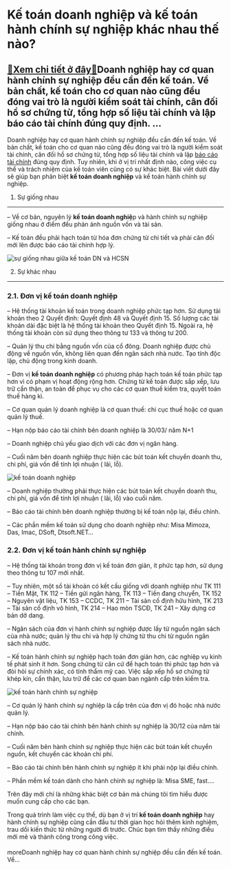 Kế toán doanh nghiệp và kế toán hành chính sự nghiệp khác nhau thế nào?
=======================================================================

[:gift:Xem chi tiết ở đây:gift:](https://hddtvn.com/ke-toan-doanh-nghiep-va-ke-toan-hanh-chinh-su-nghiep-khac-nhau-the-nao/)Doanh nghiệp hay cơ quan hành chính sự nghiệp đều cần đến kế toán. Về bản chất, kế toán cho cơ quan nào cũng đều đóng vai trò là người kiểm soát tài chính, cân đối hồ sơ chứng từ, tổng hợp số liệu tài chính và lập báo cáo tài chính đúng quy định. …
--------------------------------------------------------------------------------------------------------------------------------------------------------------------------------------------------------------------------------------------------------

Doanh nghiệp hay cơ quan hành chính sự nghiệp đều cần đến kế toán. Về bản chất, kế toán cho cơ quan nào cũng đều đóng vai trò là người kiểm soát tài chính, cân đối hồ sơ chứng từ, tổng hợp số liệu tài chính và lập [báo cáo tài chính](#) đúng quy định. Tuy nhiên, khi ở vị trí nhất định nào, công việc cụ thể và trách nhiệm của kế toán viên cũng có sự khác biệt. Bài viết dưới đây sẽ giúp bạn phân biệt **kế toán doanh nghiệp** và kế toán hành chính sự nghiệp.


1. Sự giống nhau
----------------


– Về cơ bản, nguyên lý **kế toán doanh nghiệ**p và hành chính sự nghiệp giống nhau ở điểm đều phản ánh nguồn vốn và tài sản.


– Kế toán đều phải hạch toán từ hóa đơn chứng từ chi tiết và phải cân đối mới lên được báo cáo tài chính hợp lý.


![sự giống nhau giữa kế toán DN và HCSN](https://hddtvn.com/wp-content/uploads/2021/01/kế-toán-doannh-nghiệp.png)


2. Sự khác nhau
---------------


### 2.1. Đơn vị kế toán doanh nghiệp


– Hệ thống tài khoản kế toán trong doanh nghiệp phức tạp hơn. Sử dụng tài khoản theo 2 Quyết định: Quyết định 48 và Quyết định 15. Số lượng các tài khoản dài đặc biệt là hệ thống tài khoản theo Quyết định 15. Ngoài ra, hệ thống tài khoản còn sử dụng theo thông tư 133 và thông tư 200.


– Quản lý thu chi bằng nguồn vốn của cổ đông. Doanh nghiệp được chủ động về nguồn vốn, không liên quan đến ngân sách nhà nước. Tạo tính độc lập, chủ động trong kinh doanh.


– Đơn vị **kế toán doanh nghiệp** có phương pháp hạch toán kế toán phức tạp hơn vì có phạm vị hoạt động rộng hơn. Chứng từ kế toán được sắp xếp, lưu trữ cẩn thận, an toàn để phục vụ cho các cơ quan thuế kiểm tra, quyết toán thuế hàng kì.


– Cơ quan quản lý doanh nghiệp là cơ quan thuế: chi cục thuế hoặc cơ quan quản lý thuế.


– Hạn nộp báo cáo tài chính bên doanh nghiệp là 30/03/ năm N+1


– Doanh nghiệp chủ yếu giao dịch với các đơn vị ngân hàng.


– Cuối năm bên doanh nghiệp thực hiện các bút toán kết chuyển doanh thu, chi phí, giá vốn để tính lợi nhuận ( lãi, lỗ).


![kế toán doanh nghiệp](https://hddtvn.com/wp-content/uploads/2021/01/kế-toán-doannh-nghiệp-1.png)


– Doanh nghiệp thường phải thực hiện các bút toán kết chuyển doanh thu, chi phí, giá vốn để tính lợi nhuận ( lãi, lỗ) vào cuối năm.


– Báo cáo tài chính bên doanh nghiệp thường bị kế toán nộp lại, điều chỉnh.


– Các phần mềm kế toán sử dụng cho doanh nghiệp như: Misa Mimoza, Das, Imac, DSoft, Dtsoft.NET…


### 2.2. Đơn vị kế toán hành chính sự nghiệp


– Hệ thống tài khoản trong đơn vị kế toán đơn giản, ít phức tạp hơn, sử dụng theo thông tư 107 mới nhất.


– Tuy nhiên, một số tài khoản có kết cấu giống với doanh nghiệp như TK 111 – Tiền Mặt, TK 112 – Tiền gửi ngân hàng, TK 113 – Tiền đang chuyển, TK 152 – Nguyên vật liệu, TK 153 – CCDC, TK 211 – Tài sản cố định hữu hình, TK 213 – Tài sản cố định vô hình, TK 214 – Hao mòn TSCĐ, TK 241 – Xây dựng cơ bản dở dang.


– Ngân sách của đơn vị hành chính sự nghiệp được lấy từ nguồn ngân sách của nhà nước; quản lý thu chi và hợp lý chứng từ thu chi từ nguồn ngân sách nhà nước.


– Kế toán hành chính sự nghiệp hạch toán đơn giản hơn, các nghiệp vụ kinh tế phát sinh ít hơn. Song chứng từ căn cứ để hạch toán thì phức tạp hơn và đòi hỏi sự chính xác, có tính thẩm mỹ cao. Việc sắp xếp hồ sơ chứng từ khép kín, cẩn thận, lưu trữ để các cơ quan ban ngành cấp trên kiểm tra.


![kế toán hành chính sự nghiệp](https://hddtvn.com/wp-content/uploads/2021/01/kế-toán-doannh-nghiệp-4.png)


– Cơ quản lý hành chính sự nghiệp là cấp trên của đơn vị đó hoặc nhà nước quản lý.


– Hạn nộp báo cáo tài chính bên hành chính sự nghiệp là 30/12 của năm tài chính.


– Cuối năm bên hành chính sự nghiệp thực hiện các bút toán kết chuyển nguồn, kết chuyển các khoản chi phí.


– Báo cáo tài chính bên hành chính sự nghiệp ít khi phải nộp lại điều chỉnh.


– Phần mềm kế toán dành cho hành chính sự nghiệp là: Misa SME, fast….


Trên đây mới chỉ là những khác biệt cơ bản mà chúng tôi tìm hiểu được muốn cung cấp cho các bạn.


Trong quá trình làm việc cụ thể, dù bạn ở vị trí **kế toán doanh nghiệp** hay hành chính sự nghiệp cũng cần đầu tư thời gian học hỏi thêm kinh nghiệm, trau dồi kiến thức từ những người đi trước. Chúc bạn tìm thấy những điều mới mẻ và thành công trong công việc.


#### 


moreDoanh nghiệp hay cơ quan hành chính sự nghiệp đều cần đến kế toán. Về…

